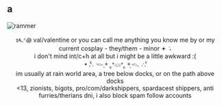 ## a
  ![rammer](https://media.discordapp.net/attachments/983060596419354654/1411742673437724803/Tumblr_l_117320297504698.gif?ex=68c83852&is=68c6e6d2&hm=e3f13cc8b66b93e44ab2d9dbd7e2c95e1396561a21950ccfa8b28389c4c58d56&=&width=600&height=300)  
  <center> ᝰ.ᐟ꩜ val/valentine or you can call me anything you know me by or my current cosplay - they/them - minor 𖥔 ݁ ˖ </center>  

  <center> i don't mind int/c+h at all but i might be a little awkward :( </center>  
  <center> * ‧̍̊˙· 𓆝.° ｡˚𓆛˚｡ °.𓆞 ·˙‧̍̊ </center>  
  <center> im usually at rain world area, a tree below docks, or on the path above docks </center>  
  <center> <13, zionists, bigots, pro/com/darkshippers, spardacest shippers, anti furries/therians dni, i also block spam follow accounts </center>  
 
